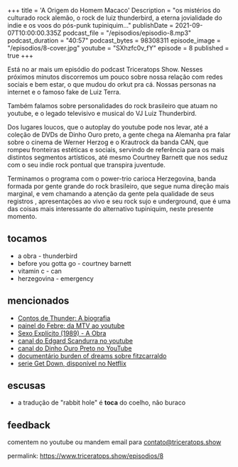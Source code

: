 +++
title = 'A Origem do Homem Macaco'
Description = "os mistérios do culturado rock alemão, o rock de luiz thunderbird, a eterna jovialidade do indie e os voos do pós-punk tupiniquim..."
publishDate = 2021-09-07T10:00:00.335Z
podcast_file = "/episodios/episodio-8.mp3"
podcast_duration = "40:57"
podcast_bytes = 98308311
episode_image = "/episodios/8-cover.jpg"
youtube = "SXhzfc0v_fY"
episode = 8
published = true
+++

Está no ar mais um episódio do podcast Triceratops Show. Nesses próximos minutos discorremos um pouco sobre nossa relação com redes sociais e bem estar, o que mudou do orkut pra cá. Nossas personas na internet e o famoso fake de Luiz Terra.

Também falamos sobre personalidades do rock brasileiro que atuam no youtube, e o legado televisivo e musical do VJ Luiz Thunderbird. 

Dos lugares loucos, que o autoplay do youtube pode nos levar, até a coleção de DVDs de Dinho Ouro preto, a gente chega na Alemanha pra falar sobre o cinema de Werner Herzog e o Krautrock da banda CAN, que rompeu fronteiras estéticas e sociais, servindo de referência para os mais distintos segmentos artísticos, até mesmo Courtney Barnett que nos seduz com o seu indie rock pontual que transpira juventude. 

Terminamos o programa com o power-trio carioca Herzegovina, banda formada por gente grande do rock brasileiro, que segue numa direção mais marginal, e vem chamando a atenção da gente pela qualidade de seus registros , apresentações ao vivo e seu rock sujo e underground, que é uma das coisas mais interessante do alternativo tupiniquim, neste presente momento.

## tocamos
* a obra - thunderbird
* before you gotta go - courtney barnett
* vitamin c - can
* herzegovina - emergency

## mencionados
* [Contos de Thunder: A biografia](https://www.amazon.com.br/Contos-Thunder-biografia-Luiz-Thunderbird/dp/8525065862)
* [painel do Febre: da MTV ao youtube](https://www.youtube.com/watch?v=WHnav2pEu3A)
* [Sexo Explícito (1989) - A Obra](https://www.youtube.com/watch?v=zhdkRrti_vg)
* [canal do Edgard Scandurra no youtube](https://www.youtube.com/user/edgardscandurra?app=desktop)
* [canal do Dinho Ouro Preto no YouTube](https://www.youtube.com/c/dinhoouropreto)
* [documentário burden of dreams sobre fitzcarraldo](https://www.youtube.com/watch?v=IsB3i0OqwTk)
* [serie Get Down, disponível no Netflix](https://en.wikipedia.org/wiki/The_Get_Down)

## escusas
* a tradução de "rabbit hole" é **toca** do coelho, não buraco


## feedback
comentem no youtube ou mandem email para contato@triceratops.show



permalink: https://www.triceratops.show/episodios/8
